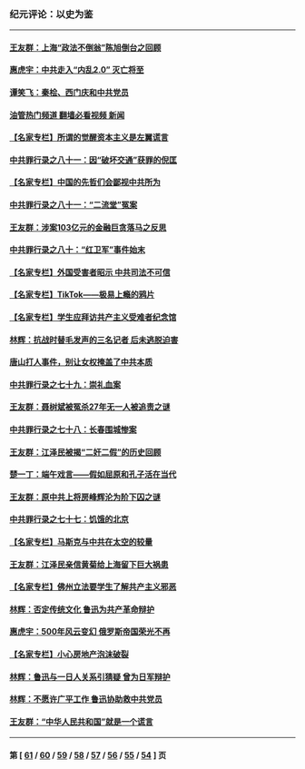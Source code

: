 ### 纪元评论：以史为鉴
---
#### [王友群：上海“政法不倒翁”陈旭倒台之回顾](../../pages/nsc1028/n13778787.md?07190330) 
#### [惠虎宇：中共走入“内乱2.0” 灭亡将至](../../pages/nsc1028/n13778194.md?07190330) 
#### [谭笑飞：秦桧、西门庆和中共党员](../../pages/nsc1028/n13778191.md?07190330) 
#### [油管热门频道 翻墙必看视频 新闻](ok?07190330)
#### [【名家专栏】所谓的觉醒资本主义是左翼谎言](../../pages/nsc1028/n13777457.md?07190330) 
#### [中共罪行录之八十一：因“破坏交通”获罪的倪匡](../../pages/nsc1028/n13777594.md?07190330) 
#### [【名家专栏】中国的先哲们会鄙视中共所为](../../pages/nsc1028/n13772913.md?07190330) 
#### [中共罪行录之八十一：“二流堂”冤案](../../pages/nsc1028/n13772788.md?07190330) 
#### [王友群：涉案103亿元的金融巨贪落马之反思](../../pages/nsc1028/n13772297.md?07190330) 
#### [中共罪行录之八十：“红卫军”事件始末](../../pages/nsc1028/n13769101.md?07190330) 
#### [【名家专栏】外国受害者昭示 中共司法不可信](../../pages/nsc1028/n13767326.md?07190330) 
#### [【名家专栏】TikTok——极易上瘾的鸦片](../../pages/nsc1028/n13766769.md?07190330) 
#### [【名家专栏】学生应拜访共产主义受难者纪念馆](../../pages/nsc1028/n13762812.md?07190330) 
#### [林辉：抗战时替毛发声的三名记者 后未逃脱迫害](../../pages/nsc1028/n13761727.md?07190330) 
#### [唐山打人事件，别让女权掩盖了中共本质](../../pages/nsc1028/n13757588.md?07190330) 
#### [中共罪行录之七十九：崇礼血案](../../pages/nsc1028/n13757521.md?07190330) 
#### [王友群：聂树斌被冤杀27年无一人被追责之谜](../../pages/nsc1028/n13757410.md?07190330) 
#### [中共罪行录之七十八：长春围城惨案](../../pages/nsc1028/n13753340.md?07190330) 
#### [王友群：江泽民被揭“二奸二假”的历史回顾](../../pages/nsc1028/n13752541.md?07190330) 
#### [楚一丁：端午戏言——假如屈原和孔子活在当代](../../pages/nsc1028/n13751814.md?07190330) 
#### [王友群：原中共上将房峰辉沦为阶下囚之谜](../../pages/nsc1028/n13746271.md?07190330) 
#### [中共罪行录之七十七：饥饿的北京](../../pages/nsc1028/n13742533.md?07190330) 
#### [【名家专栏】马斯克与中共在太空的较量](../../pages/nsc1028/n13741595.md?07190330) 
#### [王友群：江泽民亲信黄菊给上海留下巨大祸患](../../pages/nsc1028/n13738097.md?07190330) 
#### [【名家专栏】佛州立法要学生了解共产主义邪恶](../../pages/nsc1028/n13739214.md?07190330) 
#### [林辉：否定传统文化 鲁迅为共产革命辩护](../../pages/nsc1028/n13738481.md?07190330) 
#### [惠虎宇：500年风云变幻 俄罗斯帝国荣光不再](../../pages/nsc1028/n13738652.md?07190330) 
#### [【名家专栏】小心房地产泡沫破裂](../../pages/nsc1028/n13736895.md?07190330) 
#### [林辉：鲁迅与一日人关系引猜疑 曾为日军辩护](../../pages/nsc1028/n13736182.md?07190330) 
#### [林辉：不愿许广平工作 鲁迅协助救中共党员](../../pages/nsc1028/n13732075.md?07190330) 
#### [王友群：“中华人民共和国”就是一个谎言](../../pages/nsc1028/n13729052.md?07190330) 

---
#### 第 [ [61](./61.md?07190330) / [60](./60.md?07190330) / [59](./59.md?07190330) / [58](./58.md?07190330) / [57](./57.md?07190330) / [56](./56.md?07190330) / [55](./55.md?07190330) / [54](./54.md?07190330) ] 页

